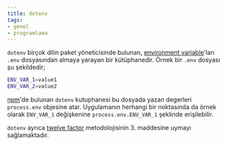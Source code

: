 ```yaml
---
title: dotenv
tags:
- genel
- programlama
---
```


`dotenv` birçok dilin paket yöneticisinde bulunan, [environment variable](/environment-variable)'ları `.env` dosyasından almaya yarayan bir kütüphanedir. Örnek bir `.env` dosyası şu şekildedir;

```bash
ENV_VAR_1=value1
ENV_VAR_2=value2
```

[npm](/npm)'de bulunan `dotenv` kutuphanesi bu dosyada yazan degerleri `process.env` objesine atar. Uygulamanın herhangi bir noktasında da örnek olarak `ENV_VAR_1` değişkenine `process.env.ENV_VAR_1` şeklinde erişilebilir.

`dotenv` ayrıca [twelve factor](/twelve-factor) metodolojisinin 3. maddesine uymayı sağlamaktadır.
